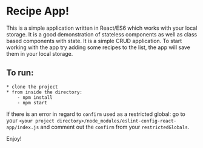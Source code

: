 # Recipe App!

This is a simple application written in React/ES6 which works with your local storage. It 
is a good demonstration of stateless components as well as class based components with state. 
It is a simple CRUD application. To start working with the app try adding some recipes to the list, the app will save them in your local storage. 

## To run:

	* clone the project
	* from inside the directory: 	
		- npm install
		- npm start

If there is an error in regard to `confirm` used as a restricted global:
go to your `<your project directory>/node_modules/eslint-config-react-app/index.js` 
and comment out the `confirm` from your `restrictedGlobals`. 


Enjoy!